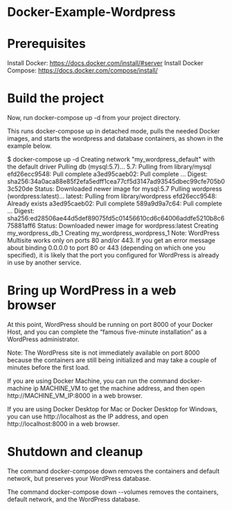 # Docker-Example-Wordpress


# Prerequisites
Install Docker: https://docs.docker.com/install/#server
Install Docker Compose: https://docs.docker.com/compose/install/


# Build the project
Now, run docker-compose up -d from your project directory.

This runs docker-compose up in detached mode, pulls the needed Docker images, and starts the wordpress and database containers, as shown in the example below.

$ docker-compose up -d
Creating network "my_wordpress_default" with the default driver
Pulling db (mysql:5.7)...
5.7: Pulling from library/mysql
efd26ecc9548: Pull complete
a3ed95caeb02: Pull complete
...
Digest: sha256:34a0aca88e85f2efa5edff1cea77cf5d3147ad93545dbec99cfe705b03c520de
Status: Downloaded newer image for mysql:5.7
Pulling wordpress (wordpress:latest)...
latest: Pulling from library/wordpress
efd26ecc9548: Already exists
a3ed95caeb02: Pull complete
589a9d9a7c64: Pull complete
...
Digest: sha256:ed28506ae44d5def89075fd5c01456610cd6c64006addfe5210b8c675881aff6
Status: Downloaded newer image for wordpress:latest
Creating my_wordpress_db_1
Creating my_wordpress_wordpress_1
Note: WordPress Multisite works only on ports 80 and/or 443. If you get an error message about binding 0.0.0.0 to port 80 or 443 (depending on which one you specified), it is likely that the port you configured for WordPress is already in use by another service.

# Bring up WordPress in a web browser
At this point, WordPress should be running on port 8000 of your Docker Host, and you can complete the “famous five-minute installation” as a WordPress administrator.

Note: The WordPress site is not immediately available on port 8000 because the containers are still being initialized and may take a couple of minutes before the first load.

If you are using Docker Machine, you can run the command docker-machine ip MACHINE_VM to get the machine address, and then open http://MACHINE_VM_IP:8000 in a web browser.

If you are using Docker Desktop for Mac or Docker Desktop for Windows, you can use http://localhost as the IP address, and open http://localhost:8000 in a web browser.

# Shutdown and cleanup
The command docker-compose down removes the containers and default network, but preserves your WordPress database.

The command docker-compose down --volumes removes the containers, default network, and the WordPress database.